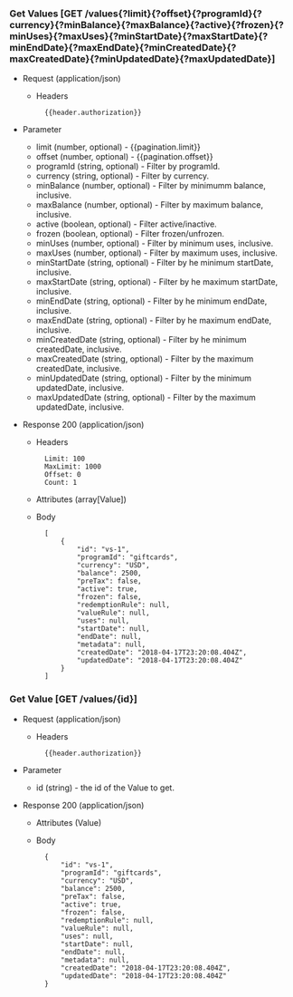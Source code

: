 ### Get Values [GET /values{?limit}{?offset}{?programId}{?currency}{?minBalance}{?maxBalance}{?active}{?frozen}{?minUses}{?maxUses}{?minStartDate}{?maxStartDate}{?minEndDate}{?maxEndDate}{?minCreatedDate}{?maxCreatedDate}{?minUpdatedDate}{?maxUpdatedDate}]

+ Request (application/json)
    + Headers
    
            {{header.authorization}}
        
+ Parameter
    + limit (number, optional) - {{pagination.limit}}
    + offset (number, optional) - {{pagination.offset}}
    + programId (string, optional) - Filter by programId.
    + currency (string, optional) - Filter by currency.
    + minBalance (number, optional) - Filter by minimumm balance, inclusive.
    + maxBalance (number, optional) - Filter by maximum balance, inclusive.
    + active (boolean, optional) - Filter active/inactive.
    + frozen (boolean, optional) - Filter frozen/unfrozen.
    + minUses (number, optional) - Filter by minimum uses, inclusive.
    + maxUses (number, optional) - Filter by maximum uses, inclusive.
    + minStartDate (string, optional) - Filter by he minimum startDate, inclusive.
    + maxStartDate (string, optional) - Filter by he maximum startDate, inclusive.
    + minEndDate (string, optional) - Filter by he minimum endDate, inclusive.
    + maxEndDate (string, optional) - Filter by he maximum endDate, inclusive.
    + minCreatedDate (string, optional) - Filter by he minimum createdDate, inclusive.
    + maxCreatedDate (string, optional) - Filter by the maximum createdDate, inclusive.
    + minUpdatedDate (string, optional) - Filter by the minimum updatedDate, inclusive.
    + maxUpdatedDate (string, optional) - Filter by the maximum updatedDate, inclusive.
    
+ Response 200 (application/json)
    + Headers
        
            Limit: 100
            MaxLimit: 1000
            Offset: 0
            Count: 1
        
    + Attributes (array[Value])

    + Body

            [
                {
                    "id": "vs-1",
                    "programId": "giftcards",
                    "currency": "USD",
                    "balance": 2500, 
                    "preTax": false,
                    "active": true,
                    "frozen": false,
                    "redemptionRule": null,
                    "valueRule": null,
                    "uses": null,
                    "startDate": null,
                    "endDate": null,
                    "metadata": null,
                    "createdDate": "2018-04-17T23:20:08.404Z",
                    "updatedDate": "2018-04-17T23:20:08.404Z"
                }
            ]

### Get Value [GET /values/{id}]

+ Request (application/json)
    + Headers
    
            {{header.authorization}}

+ Parameter
    + id (string) - the id of the Value to get.

+ Response 200 (application/json)
    + Attributes (Value)

    + Body

            {
                "id": "vs-1",
                "programId": "giftcards",
                "currency": "USD",
                "balance": 2500, 
                "preTax": false,
                "active": true,
                "frozen": false,
                "redemptionRule": null,
                "valueRule": null,
                "uses": null,
                "startDate": null,
                "endDate": null,
                "metadata": null,
                "createdDate": "2018-04-17T23:20:08.404Z",
                "updatedDate": "2018-04-17T23:20:08.404Z"
            }
